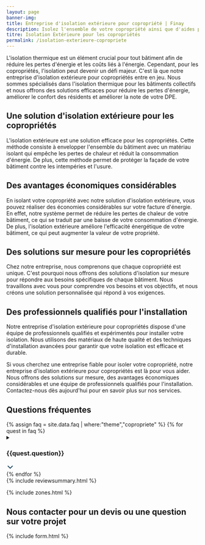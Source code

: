 ```yaml
---
layout: page
banner-img:
title: Entreprise d'isolation extérieure pour copropriété | Finay
description: Isolez l'ensemble de votre copropriété ainsi que d'aides pour vos travaux
titre: Isolation Extérieure pour les copropriétés
permalink: /isolation-exterieure-copropriete
---
```

L'isolation thermique est un élément crucial pour tout bâtiment afin de réduire les pertes d'énergie et les coûts liés à l'énergie. Cependant, pour les copropriétés, l'isolation peut devenir un défi majeur. C'est là que notre entreprise d'isolation extérieure pour copropriétés entre en jeu. Nous sommes spécialisés dans l'isolation thermique pour les bâtiments collectifs et nous offrons des solutions efficaces pour réduire les pertes d'énergie, améliorer le confort des résidents et améliorer la note de votre DPE.

## Une solution d'isolation extérieure pour les copropriétés
L'isolation extérieure est une solution efficace pour les copropriétés. Cette méthode consiste à envelopper l'ensemble du bâtiment avec un matériau isolant qui empêche les pertes de chaleur et réduit la consommation d'énergie. De plus, cette méthode permet de protéger la façade de votre bâtiment contre les intempéries et l'usure.

## Des avantages économiques considérables
En isolant votre copropriété avec notre solution d'isolation extérieure, vous pouvez réaliser des économies considérables sur votre facture d'énergie. En effet, notre système permet de réduire les pertes de chaleur de votre bâtiment, ce qui se traduit par une baisse de votre consommation d'énergie. De plus, l'isolation extérieure améliore l'efficacité énergétique de votre bâtiment, ce qui peut augmenter la valeur de votre propriété.

## Des solutions sur mesure pour les copropriétés
Chez notre entreprise, nous comprenons que chaque copropriété est unique. C'est pourquoi nous offrons des solutions d'isolation sur mesure pour répondre aux besoins spécifiques de chaque bâtiment. Nous travaillons avec vous pour comprendre vos besoins et vos objectifs, et nous créons une solution personnalisée qui répond à vos exigences.

## Des professionnels qualifiés pour l'installation
Notre entreprise d'isolation extérieure pour copropriétés dispose d'une équipe de professionnels qualifiés et expérimentés pour installer votre isolation. Nous utilisons des matériaux de haute qualité et des techniques d'installation avancées pour garantir que votre isolation est efficace et durable.


Si vous cherchez une entreprise fiable pour isoler votre copropriété, notre entreprise d'isolation extérieure pour copropriétés est là pour vous aider. Nous offrons des solutions sur mesure, des avantages économiques considérables et une équipe de professionnels qualifiés pour l'installation. Contactez-nous dès aujourd'hui pour en savoir plus sur nos services.

<div id="copro" class="chauffage-questions">
<h2>Questions fréquentes</h2>
{% assign faq = site.data.faq | where:"theme","copropriete" %}
    {% for quest in faq %}
    <details class="box-shadow light">
    <summary><h3>{{quest.question}}</h3>
    <svg width="20" height="20" viewBox="0 0 24 24" fill="none" xmlns="http://www.w3.org/2000/svg" aria-hidden="true" style="display: block;">
                <path d="M19.0001 9L12.0001 16L5.00012 9" stroke="#153E5C" stroke-width="2.5" stroke-linecap="round" stroke-linejoin="round"></path>
                </svg>
    </summary>
    <p>{{quest.answer}}</p>
    </details>
    {% endfor %}
</div>
{% include reviewsummary.html %}

{% include zones.html %}
<h2 class="left">Nous contacter pour un devis ou une question sur votre projet</h2>
{% include form.html %}
